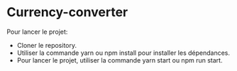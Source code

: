 # Currency-converter

Pour lancer le projet:

- Cloner le repository.
- Utiliser la commande yarn ou npm install pour installer les dépendances.
- Pour lancer le projet, utiliser la commande yarn start ou npm run start.
